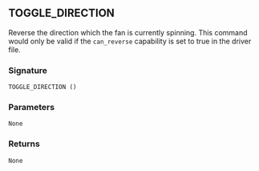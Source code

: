 ## TOGGLE\_DIRECTION

Reverse the direction which the fan is currently spinning.  This command would only be valid if the `can_reverse` capability is set to true in the driver file.


### Signature

`TOGGLE_DIRECTION ()`


### Parameters

`None`


### Returns

`None`
